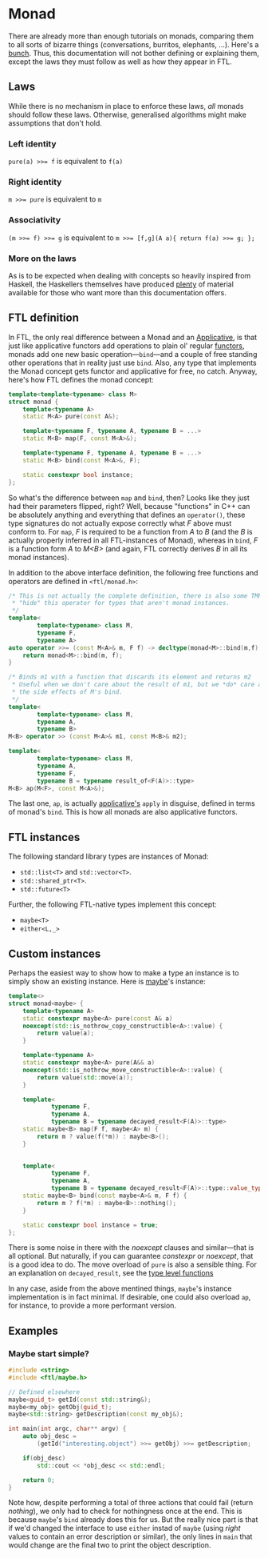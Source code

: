 Monad
=====
There are already more than enough tutorials on monads, comparing them to all sorts of bizarre things (conversations, burritos, elephants, ...). Here's a [bunch](http://www.haskell.org/haskellwiki/Monad_tutorials_timeline). Thus, this documentation will not bother defining or explaining them, except the laws they must follow as well as how they appear in FTL.

Laws
----
While there is no mechanism in place to enforce these laws, _all_ monads should follow these laws. Otherwise, generalised algorithms might make assumptions that don't hold.
### Left identity
`pure(a) >>= f` is equivalent to `f(a)`

### Right identity
`m >>= pure` is equivalent to `m`

### Associativity
`(m >>= f) >>= g` is equivalent to `m >>= [f,g](A a){ return f(a) >>= g; };`

### More on the laws
As is to be expected when dealing with concepts so heavily inspired from Haskell, the Haskellers themselves have produced [plenty](http://www.haskell.org/haskellwiki/Monad_Laws) of material available for those who want more than this documentation offers.

FTL definition
--------------
In FTL, the only real difference between a Monad and an [Applicative](Applicative.md), is that just like applicative functors add operations to plain ol' regular [functors](Functor.md), monads add one new basic operation&mdash;`bind`&mdash;and a couple of free standing other operations that in reality just use `bind`. Also, any type that implements the Monad concept gets functor and applicative for free, no catch. Anyway, here's how FTL defines the monad concept:
```cpp
template<template<typename> class M>
struct monad {
    template<typename A>
    static M<A> pure(const A&);

    template<typename F, typename A, typename B = ...>
    static M<B> map(F, const M<A>&);

    template<typename F, typename A, typename B = ...>
    static M<B> bind(const M<A>&, F);

    static constexpr bool instance;
};
```
So what's the difference between `map` and `bind`, then? Looks like they just had their parameters flipped, right? Well, because "functions" in C++ can be absolutely anything and everything that defines an `operator()`, these type signatures do not actually expose correctly what _F_ above must conform to. For `map`, _F_ is required to be a function from _A_ to _B_ (and the _B_ is actually properly inferred in all FTL-instances of Monad), whereas in `bind`, _F_ is a function form _A_ to _M&lt;B&gt;_ (and again, FTL correctly derives _B_ in all its monad instances).

In addition to the above interface definition, the following free functions and operators are defined in `<ftl/monad.h>`:
```cpp
/* This is not actually the complete definition, there is also some TMP to 
 * "hide" this operator for types that aren't monad instances.
 */
template<
        template<typename> class M,
        typename F,
        typename A>
auto operator >>= (const M<A>& m, F f) -> decltype(monad<M>::bind(m,f)) {
    return monad<M>::bind(m, f);
}

/* Binds m1 with a function that discards its element and returns m2
 * Useful when we don't care about the result of m1, but we *do* care about
 * the side effects of M's bind.
 */
template<
        template<typename> class M,
        typename A,
        typename B>
M<B> operator >> (const M<A>& m1, const M<B>& m2);

template<
        template<typename> class M,
        typename A,
        typename F,
        typename B = typename result_of<F(A)>::type>
M<B> ap(M<F>, const M<A>&);
```
The last one, `ap`, is actually [applicative's](Applicative.md) `apply` in disguise, defined in terms of monad's `bind`. This is how all monads are also applicative functors.

FTL instances
-------------
The following standard library types are instances of Monad:
* `std::list<T>` and `std::vector<T>`.
* `std::shared_ptr<T>`.
* `std::future<T>`

Further, the following FTL-native types implement this concept:
* `maybe<T>`
* `either<L,_>`

Custom instances
----------------
Perhaps the easiest way to show how to make a type an instance is to simply show an existing instance. Here is [maybe](Maybe.md)'s instance:
```cpp
template<>
struct monad<maybe> {
    template<typename A>
    static constexpr maybe<A> pure(const A& a)
    noexcept(std::is_nothrow_copy_constructible<A>::value) {
        return value(a);
    }

    template<typename A>
    static constexpr maybe<A> pure(A&& a)
    noexcept(std::is_nothrow_move_constructible<A>::value) {
        return value(std::move(a));
    }

    template<
            typename F,
            typename A,
            typename B = typename decayed_result<F(A)>::type>
    static maybe<B> map(F f, maybe<A> m) {
        return m ? value(f(*m)) : maybe<B>();
    }
		

    template<
            typename F,
            typename A,
            typename B = typename decayed_result<F(A)>::type::value_type>
    static maybe<B> bind(const maybe<A>& m, F f) {
        return m ? f(*m) : maybe<B>::nothing();
    }

    static constexpr bool instance = true;
};
```
There is some noise in there with the _noexcept_ clauses and similar&mdash;that is all optional. But naturally, if you can guarantee _constexpr_ or _noexcept_, that is a good idea to do. The move overload of `pure` is also a sensible thing. For an explanation on `decayed_result`, see the [type level functions](TypeLevel.md)

In any case, aside from the above mentined things, `maybe`'s instance implementation is in fact minimal. If desirable, one could also overload `ap`, for instance, to provide a more performant version.

Examples
-------
### Maybe start simple?
```cpp
#include <string>
#include <ftl/maybe.h>

// Defined elsewhere
maybe<guid_t> getId(const std::string&);
maybe<my_obj> getObj(guid_t);
maybe<std::string> getDescription(const my_obj&);

int main(int argc, char** argv) {
    auto obj_desc =
        (getId("interesting.object") >>= getObj) >>= getDescription;

    if(obj_desc)
        std::cout << *obj_desc << std::endl;

    return 0;
}

```
Note how, despite performing a total of three actions that could fail (return _nothing_), we only had to check for nothingness once at the end. This is because `maybe`'s `bind` already does this for us. But the really nice part is that if we'd changed the interface to use `either` instad of `maybe` (using _right_ values to contain an error description or similar), the only lines in `main` that would change are the final two to print the object description.

